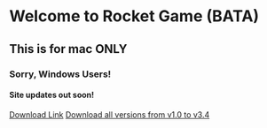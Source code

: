 # Welcome to Rocket Game (BATA)
## This is for mac ONLY
### Sorry, Windows Users!
#### Site updates out soon!

[Download Link](https://github.com/JohnnyD2020/Rocket-Game-BETA/releases/download/v3.5Mac/Rocket.Game.BETA.3.5.app.zip)
[Download all versions from v1.0 to v3.4](https://github.com/JohnnyD2020/Rocket-Game-BETA/releases/download/v1.0To3.4Mac/Rocket.Gane.BETA.v1.0.To.v3.4.zip)
